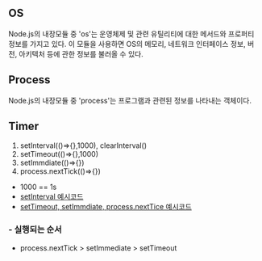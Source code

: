 ## OS

Node.js의 내장모듈 중 'os'는 운영체제 및 관련 유틸리티에 대한 메서드와 프로퍼티 정보를 가지고 있다.
이 모듈을 사용하면 OS의 메모리, 네트워크 인터페이스 정보, 버전, 아키텍처 등에 관한 정보를 불러올 수 있다.

## Process

Node.js의 내장모듈 중 'process'는 프로그램과 관련된 정보를 나타내는 객체이다.

## Timer

1. setInterval(()=>{},1000), clearInterval()
2. setTimeout(()=>{},1000)
3. setImmdiate(()=>{})
4. process.nextTick(()=>{})

- 1000 == 1s
- [setInterval 예시코드](https://github.com/hyeah0/Node.js/blob/main/01_Modules/code/c_006_timer/app.js)
- [setTimeout, setImmdiate, process.nextTice 예시코드](https://github.com/hyeah0/Node.js/blob/main/01_Modules/code/c_006_timer/app2.js)

### - 실행되는 순서

- process.nextTick > setImmediate > setTimeout
